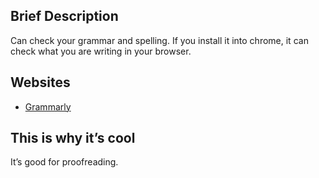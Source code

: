 ## Brief Description

Can check your grammar and spelling. If you install it into chrome, it
can check what you are writing in your browser.

## Websites

  - [Grammarly](https://www.grammarly.com/)

## This is why it’s cool

It’s good for proofreading.
